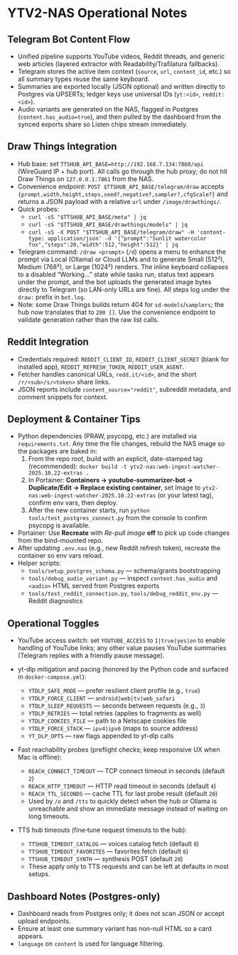 # YTV2-NAS Operational Notes

## Telegram Bot Content Flow
- Unified pipeline supports YouTube videos, Reddit threads, and generic web articles (layered extractor with Readability/Trafilatura fallbacks).
- Telegram stores the active item context (`source`, `url`, `content_id`, etc.) so all summary types reuse the same keyboard.
- Summaries are exported locally (JSON optional) and written directly to Postgres via UPSERTs; ledger keys use universal IDs (`yt:<id>`, `reddit:<id>`).
- Audio variants are generated on the NAS, flagged in Postgres (`content.has_audio=true`), and then pulled by the dashboard from the synced exports share so Listen chips stream immediately.

## Draw Things Integration
- Hub base: set `TTSHUB_API_BASE=http://192.168.7.134:7860/api` (WireGuard IP + hub port). All calls go through the hub proxy; do not hit Draw Things on `127.0.0.1:7861` from the NAS.
- Convenience endpoint: `POST $TTSHUB_API_BASE/telegram/draw` accepts `{prompt,width,height,steps,seed?,negative?,sampler?,cfgScale?}` and returns a JSON payload with a relative `url` under `/image/drawthings/`.
- Quick probes:  
  - `curl -sS "$TTSHUB_API_BASE/meta" | jq`  
  - `curl -sS "$TTSHUB_API_BASE/drawthings/models" | jq`  
  - `curl -sS -X POST "$TTSHUB_API_BASE/telegram/draw" -H 'content-type: application/json' -d '{"prompt":"Sunlit watercolor fox","steps":20,"width":512,"height":512}' | jq`
- Telegram command: `/draw <prompt>` (`/d`) opens a menu to enhance the prompt via Local (Ollama) or Cloud LLMs and to generate Small (512²), Medium (768²), or Large (1024²) renders. The inline keyboard collapses to a disabled “Working…” state while tasks run, status text appears under the prompt, and the bot uploads the generated image bytes directly to Telegram (so LAN-only URLs are fine). All steps log under the `draw:` prefix in `bot.log`.
- Note: some Draw Things builds return 404 for `sd-models`/`samplers`; the hub now translates that to `200 []`. Use the convenience endpoint to validate generation rather than the raw list calls.

## Reddit Integration
- Credentials required: `REDDIT_CLIENT_ID`, `REDDIT_CLIENT_SECRET` (blank for installed app), `REDDIT_REFRESH_TOKEN`, `REDDIT_USER_AGENT`.
- Fetcher handles canonical URLs, `redd.it/<id>`, and the short `/r/<sub>/s/<token>` share links.
- JSON reports include `content_source="reddit"`, subreddit metadata, and comment snippets for context.

## Deployment & Container Tips
- Python dependencies (PRAW, psycopg, etc.) are installed via `requirements.txt`. Any time the file changes, rebuild the NAS image so the packages are baked in:
  1. From the repo root, build with an explicit, date-stamped tag (recommended): `docker build -t ytv2-nas:web-ingest-watcher-2025.10.22-extras .`
  2. In Portainer: **Containers → youtube-summarizer-bot → Duplicate/Edit → Replace existing container**, set Image to `ytv2-nas:web-ingest-watcher-2025.10.22-extras` (or your latest tag), confirm env vars, then deploy.
  3. After the new container starts, run `python tools/test_postgres_connect.py` from the console to confirm psycopg is available.
- Portainer: Use **Recreate** with _Re-pull image_ **off** to pick up code changes from the bind-mounted repo.
- After updating `.env.nas` (e.g., new Reddit refresh token), recreate the container so env vars reload.
- Helper scripts:
  - `tools/setup_postgres_schema.py` — schema/grants bootstrapping
  - `tools/debug_audio_variant.py` — inspect `content.has_audio` and `<audio>` HTML served from Postgres exports
  - `tools/test_reddit_connection.py`, `tools/debug_reddit_env.py` — Reddit diagnostics

## Operational Toggles
- YouTube access switch: set `YOUTUBE_ACCESS` to `1|true|yes|on` to enable handling of YouTube links; any other value pauses YouTube summaries (Telegram replies with a friendly pause message).
- yt-dlp mitigation and pacing (honored by the Python code and surfaced in `docker-compose.yml`):
  - `YTDLP_SAFE_MODE` — prefer resilient client profile (e.g., `true`)
  - `YTDLP_FORCE_CLIENT` — `android|web|tv|web_safari`
  - `YTDLP_SLEEP_REQUESTS` — seconds between requests (e.g., `3`)
  - `YTDLP_RETRIES` — total retries (applies to fragments as well)
  - `YTDLP_COOKIES_FILE` — path to a Netscape cookies file
  - `YTDLP_FORCE_STACK` — `ipv4|ipv6` (maps to source address)
  - `YT_DLP_OPTS` — raw flags appended to yt-dlp calls

- Fast reachability probes (preflight checks; keep responsive UX when Mac is offline):
  - `REACH_CONNECT_TIMEOUT` — TCP connect timeout in seconds (default `2`)
  - `REACH_HTTP_TIMEOUT` — HTTP read timeout in seconds (default `4`)
  - `REACH_TTL_SECONDS` — cache TTL for last probe result (default `20`)
  - Used by `/o` and `/tts` to quickly detect when the hub or Ollama is unreachable and show an immediate message instead of waiting on long timeouts.

- TTS hub timeouts (fine‑tune request timeouts to the hub):
  - `TTSHUB_TIMEOUT_CATALOG` — voices catalog fetch (default `8`)
  - `TTSHUB_TIMEOUT_FAVORITES` — favorites fetch (default `6`)
  - `TTSHUB_TIMEOUT_SYNTH` — synthesis POST (default `20`)
  - These apply only to TTS requests and can be left at defaults in most setups.

## Dashboard Notes (Postgres-only)
- Dashboard reads from Postgres only; it does not scan JSON or accept upload endpoints.
- Ensure at least one summary variant has non-null HTML so a card appears.
- `language` on `content` is used for language filtering.
